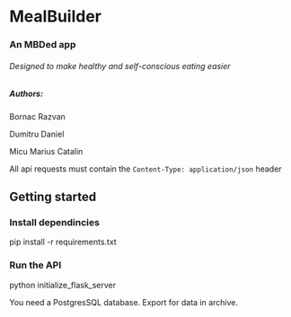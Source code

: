 # MealBuilder
### An MBDed app
###### Designed to make healthy and self-conscious eating easier
##### Authors:
Bornac Razvan

Dumitru Daniel

Micu Marius Catalin

All api requests must contain the `Content-Type: application/json` header

## Getting started
### Install dependincies
pip install -r requirements.txt

### Run the API
python initialize_flask_server

You need a PostgresSQL database. Export for data in archive.